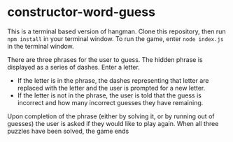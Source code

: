 # constructor-word-guess

This is a terminal based version of hangman.  Clone this repository, then run `npm install` in your terminal window.
To run the game, enter `node index.js` in the terminal window.

There are three phrases for the user to guess.
The hidden phrase is displayed as a series of dashes.
Enter a letter.
* If the letter is in the phrase, the dashes representing that letter are replaced with the letter and the user is prompted for a new letter.
* If the letter is not in the phrase, the user is told that the guess is incorrect and how many incorrect guesses they have remaining.

Upon completion of the phrase (either by solving it, or by running out of guesses) the user is asked if they would like to play again. When all three puzzles have been solved, the game ends
